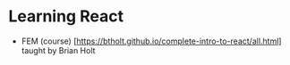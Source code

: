 # Learning React 
- FEM (course) [https://btholt.github.io/complete-intro-to-react/all.html] taught by Brian Holt 
